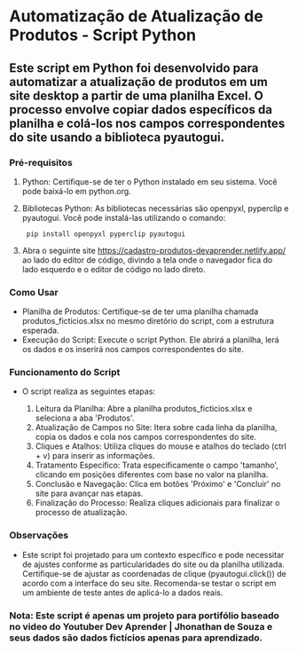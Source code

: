 # Automatização de Atualização de Produtos - Script Python



## Este script em Python foi desenvolvido para automatizar a atualização de produtos em um site desktop a partir de uma planilha Excel. O processo envolve copiar dados específicos da planilha e colá-los nos campos correspondentes do site usando a biblioteca pyautogui.




### Pré-requisitos

 1. Python: Certifique-se de ter o Python instalado em seu sistema. Você pode baixá-lo em python.org.
 2. Bibliotecas Python: As bibliotecas necessárias são openpyxl, pyperclip e pyautogui. Você pode instalá-las utilizando o comando:

    
      ``` pip install openpyxl pyperclip pyautogui```
 3. Abra o seguinte site <https://cadastro-produtos-devaprender.netlify.app/> ao lado do editor de código, divindo a tela onde o navegador fica do lado esquerdo e o editor de código no lado direto.

### Como Usar

 - Planilha de Produtos: Certifique-se de ter uma planilha chamada produtos_ficticios.xlsx no mesmo diretório do script, com a estrutura esperada.
 - Execução do Script: Execute o script Python. Ele abrirá a planilha, lerá os dados e os inserirá nos campos correspondentes do site.

### Funcionamento do Script

- O script realiza as seguintes etapas:

    1. Leitura da Planilha: Abre a planilha produtos_ficticios.xlsx e seleciona a aba 'Produtos'.
    2. Atualização de Campos no Site: Itera sobre cada linha da planilha, copia os dados e cola nos campos correspondentes do site.
    3. Cliques e Atalhos: Utiliza cliques do mouse e atalhos do teclado (ctrl + v) para inserir as informações.
    4. Tratamento Específico: Trata especificamente o campo 'tamanho', clicando em posições diferentes com base no valor na planilha.
    5. Conclusão e Navegação: Clica em botões 'Próximo' e 'Concluir' no site para avançar nas etapas.
    6. Finalização do Processo: Realiza cliques adicionais para finalizar o processo de atualização.

### Observações

- Este script foi projetado para um contexto específico e pode necessitar de ajustes conforme as particularidades do site ou da planilha utilizada.
    Certifique-se de ajustar as coordenadas de clique (pyautogui.click()) de acordo com a interface do seu site.
    Recomenda-se testar o script em um ambiente de teste antes de aplicá-lo a dados reais.

### **Nota: Este script é apenas um projeto para portifólio baseado no video do Youtuber Dev Aprender | Jhonathan de Souza e seus dados são dados fictícios apenas para aprendizado.**
